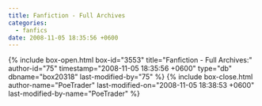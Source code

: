 ```yaml
---
title: Fanfiction - Full Archives
categories:
  - fanfics
date: 2008-11-05 18:35:56 +0600
---
```

{% include box-open.html box-id="3553" title="Fanfiction - Full Archives:" author-id="75" timestamp="2008-11-05 18:35:56 +0600" type="db" dbname="box20318" last-modified-by="75" %}
<navigator group="Fanfics" quantity="150" offdir="TRUE" /> <displaytor />
{% include box-close.html author-name="PoeTrader" last-modified-on="2008-11-05 18:38:53 +0600" last-modified-by-name="PoeTrader" %}
